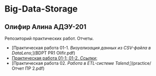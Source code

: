 # Big-Data-Storage
## Олифир Алина АДЭУ-201
Репозиторий практических работ. Отчеты.
- [Практическая работа 01-1. *Визуализация данных из CSV-файла в DataLens*;](BDPT PR1 Olifir.pdf)
- [Практическая работа 01-1; 01-2. *Ссылки*;](practice/links.md)
- [Практическая работа 02. *Работа в ETL-системе Talend*;](practice/Отчет ПР 2.pdf)

